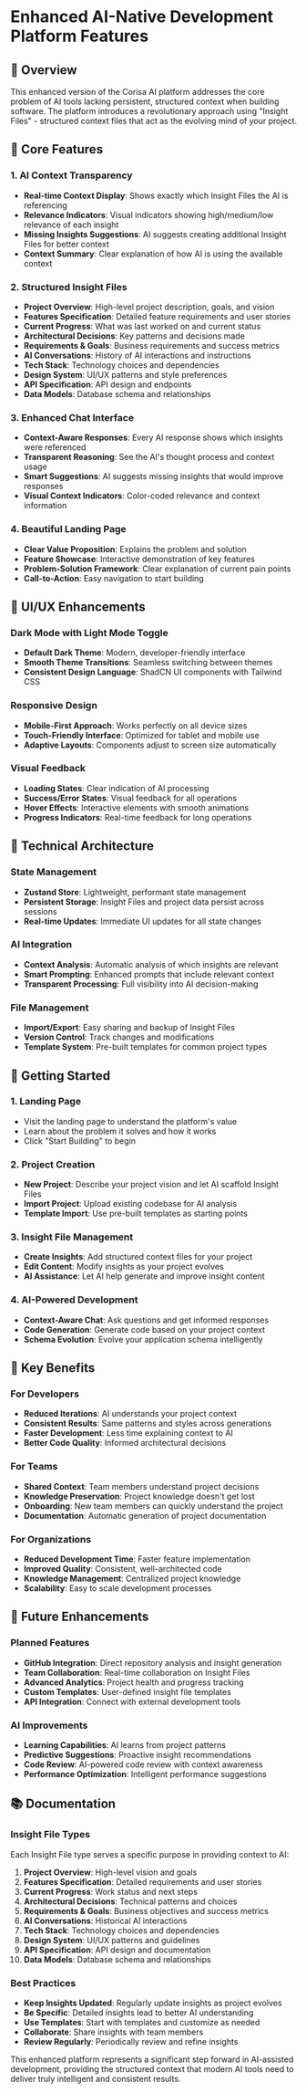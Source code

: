 # Enhanced AI-Native Development Platform Features

## 🎯 Overview

This enhanced version of the Corisa AI platform addresses the core problem of AI tools lacking persistent, structured context when building software. The platform introduces a revolutionary approach using "Insight Files" - structured context files that act as the evolving mind of your project.

## 🧠 Core Features

### 1. **AI Context Transparency**
- **Real-time Context Display**: Shows exactly which Insight Files the AI is referencing
- **Relevance Indicators**: Visual indicators showing high/medium/low relevance of each insight
- **Missing Insights Suggestions**: AI suggests creating additional Insight Files for better context
- **Context Summary**: Clear explanation of how AI is using the available context

### 2. **Structured Insight Files**
- **Project Overview**: High-level project description, goals, and vision
- **Features Specification**: Detailed feature requirements and user stories
- **Current Progress**: What was last worked on and current status
- **Architectural Decisions**: Key patterns and decisions made
- **Requirements & Goals**: Business requirements and success metrics
- **AI Conversations**: History of AI interactions and instructions
- **Tech Stack**: Technology choices and dependencies
- **Design System**: UI/UX patterns and style preferences
- **API Specification**: API design and endpoints
- **Data Models**: Database schema and relationships

### 3. **Enhanced Chat Interface**
- **Context-Aware Responses**: Every AI response shows which insights were referenced
- **Transparent Reasoning**: See the AI's thought process and context usage
- **Smart Suggestions**: AI suggests missing insights that would improve responses
- **Visual Context Indicators**: Color-coded relevance and context information

### 4. **Beautiful Landing Page**
- **Clear Value Proposition**: Explains the problem and solution
- **Feature Showcase**: Interactive demonstration of key features
- **Problem-Solution Framework**: Clear explanation of current pain points
- **Call-to-Action**: Easy navigation to start building

## 🎨 UI/UX Enhancements

### Dark Mode with Light Mode Toggle
- **Default Dark Theme**: Modern, developer-friendly interface
- **Smooth Theme Transitions**: Seamless switching between themes
- **Consistent Design Language**: ShadCN UI components with Tailwind CSS

### Responsive Design
- **Mobile-First Approach**: Works perfectly on all device sizes
- **Touch-Friendly Interface**: Optimized for tablet and mobile use
- **Adaptive Layouts**: Components adjust to screen size automatically

### Visual Feedback
- **Loading States**: Clear indication of AI processing
- **Success/Error States**: Visual feedback for all operations
- **Hover Effects**: Interactive elements with smooth animations
- **Progress Indicators**: Real-time feedback for long operations

## 🔧 Technical Architecture

### State Management
- **Zustand Store**: Lightweight, performant state management
- **Persistent Storage**: Insight Files and project data persist across sessions
- **Real-time Updates**: Immediate UI updates for all state changes

### AI Integration
- **Context Analysis**: Automatic analysis of which insights are relevant
- **Smart Prompting**: Enhanced prompts that include relevant context
- **Transparent Processing**: Full visibility into AI decision-making

### File Management
- **Import/Export**: Easy sharing and backup of Insight Files
- **Version Control**: Track changes and modifications
- **Template System**: Pre-built templates for common project types

## 🚀 Getting Started

### 1. **Landing Page**
- Visit the landing page to understand the platform's value
- Learn about the problem it solves and how it works
- Click "Start Building" to begin

### 2. **Project Creation**
- **New Project**: Describe your project vision and let AI scaffold Insight Files
- **Import Project**: Upload existing codebase for AI analysis
- **Template Import**: Use pre-built templates as starting points

### 3. **Insight File Management**
- **Create Insights**: Add structured context files for your project
- **Edit Content**: Modify insights as your project evolves
- **AI Assistance**: Let AI help generate and improve insight content

### 4. **AI-Powered Development**
- **Context-Aware Chat**: Ask questions and get informed responses
- **Code Generation**: Generate code based on your project context
- **Schema Evolution**: Evolve your application schema intelligently

## 🎯 Key Benefits

### For Developers
- **Reduced Iterations**: AI understands your project context
- **Consistent Results**: Same patterns and styles across generations
- **Faster Development**: Less time explaining context to AI
- **Better Code Quality**: Informed architectural decisions

### For Teams
- **Shared Context**: Team members understand project decisions
- **Knowledge Preservation**: Project knowledge doesn't get lost
- **Onboarding**: New team members can quickly understand the project
- **Documentation**: Automatic generation of project documentation

### For Organizations
- **Reduced Development Time**: Faster feature implementation
- **Improved Quality**: Consistent, well-architected code
- **Knowledge Management**: Centralized project knowledge
- **Scalability**: Easy to scale development processes

## 🔮 Future Enhancements

### Planned Features
- **GitHub Integration**: Direct repository analysis and insight generation
- **Team Collaboration**: Real-time collaboration on Insight Files
- **Advanced Analytics**: Project health and progress tracking
- **Custom Templates**: User-defined insight file templates
- **API Integration**: Connect with external development tools

### AI Improvements
- **Learning Capabilities**: AI learns from project patterns
- **Predictive Suggestions**: Proactive insight recommendations
- **Code Review**: AI-powered code review with context awareness
- **Performance Optimization**: Intelligent performance suggestions

## 📚 Documentation

### Insight File Types
Each Insight File type serves a specific purpose in providing context to AI:

1. **Project Overview**: High-level vision and goals
2. **Features Specification**: Detailed requirements and user stories
3. **Current Progress**: Work status and next steps
4. **Architectural Decisions**: Technical patterns and choices
5. **Requirements & Goals**: Business objectives and success metrics
6. **AI Conversations**: Historical AI interactions
7. **Tech Stack**: Technology choices and dependencies
8. **Design System**: UI/UX patterns and guidelines
9. **API Specification**: API design and documentation
10. **Data Models**: Database schema and relationships

### Best Practices
- **Keep Insights Updated**: Regularly update insights as project evolves
- **Be Specific**: Detailed insights lead to better AI understanding
- **Use Templates**: Start with templates and customize as needed
- **Collaborate**: Share insights with team members
- **Review Regularly**: Periodically review and refine insights

This enhanced platform represents a significant step forward in AI-assisted development, providing the structured context that modern AI tools need to deliver truly intelligent and consistent results.